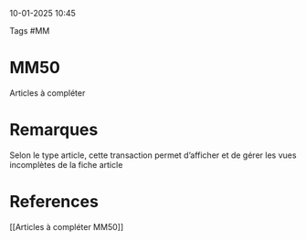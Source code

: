 10-01-2025 10:45

Tags #MM 

# MM50

Articles à compléter
# Remarques

Selon le type article, cette transaction permet d’afficher et de gérer les vues incomplètes de la fiche article
# References
[[Articles à compléter MM50]]